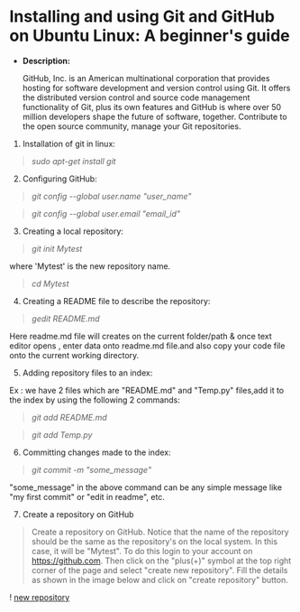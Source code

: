 # Installing and using Git and GitHub on Ubuntu Linux: A beginner's guide

* **Description:**
  
    GitHub, Inc. is an American multinational corporation that provides hosting for software development and version control using Git. It offers the distributed version control and source code management functionality of Git, plus its own features and GitHub is where over 50 million developers shape the future of software, together. Contribute to the open source community, manage your Git repositories.
    
1. Installation of git in linux:
    
> *sudo apt-get install git*

2. Configuring GitHub:

> *git config --global user.name "user_name"*

> *git config --global user.email "email_id"*

3. Creating a local repository:

> *git init Mytest*

where 'Mytest' is the new repository name.

> *cd Mytest*

4. Creating a README file to describe the repository:

> *gedit README.md*

Here readme.md file will creates on the current folder/path  & once text editor opens , enter data onto readme.md file.and also copy your code file onto the current working directory.
      
      
5. Adding repository files to an index:

Ex : we have 2 files which are "README.md" and "Temp.py" files,add it to the index by using the following 2 commands:

> *git add README.md*

> *git add Temp.py*

6.  Committing changes made to the index:

> *git commit -m "some_message"*

"some_message" in the above command can be any simple message like "my first commit" or "edit in readme", etc.
      
7.  Create a repository on GitHub

> Create a repository on GitHub. Notice that the name of the repository should be the same as the repository's on the local system. In this case, it will be "Mytest". To do this login to your account on https://github.com. Then click on the "plus(+)" symbol at the top right corner of the page and select "create new repository". Fill the details as shown in the image below and click on "create repository" button.

! [new repository](new_repository.png)
      
